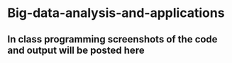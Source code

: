 # Big-data-analysis-and-applications
## In class programming screenshots of the code and output will be posted here

